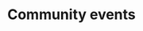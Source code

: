 ---
layout: category
name: community-events
title: "Community events"
promoted: false
more_topics_promoted: true 
more_topics_order: 7
banner:
    display: false
    heading: "This is a place to place urgent information"
    content: "You can set this component to 'display: true' to show a banner at the top of the page."
---